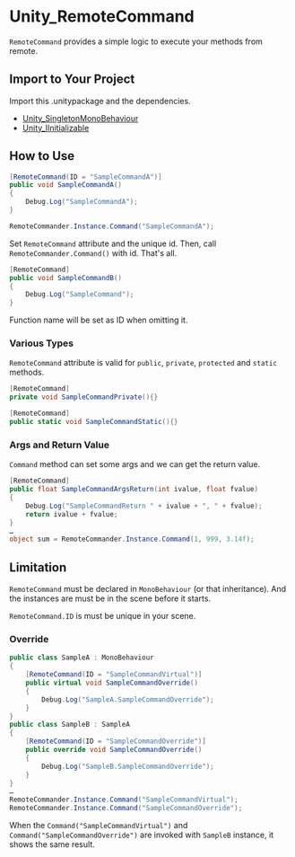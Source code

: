 # Unity_RemoteCommand

``RemoteCommand`` provides a simple logic to execute your methods from remote.

## Import to Your Project

Import this .unitypackage and the dependencies.

- [Unity_SingletonMonoBehaviour](https://github.com/XJINE/Unity_SingletonMonoBehaviour)
- [Unity_IInitializable](https://github.com/XJINE/Unity_IInitializable)

## How to Use

```csharp
[RemoteCommand(ID = "SampleCommandA")]
public void SampleCommandA()
{
    Debug.Log("SampleCommandA");
}
```

```csharp
RemoteCommander.Instance.Command("SampleCommandA");
```

Set ``RemoteCommand`` attribute and the unique id.
Then, call ``RemoteCommander.Command()`` with id. That's all.

```csharp
[RemoteCommand]
public void SampleCommandB()
{
    Debug.Log("SampleCommand");
}
```

Function name will be set as ID when omitting it.

### Various Types

``RemoteCommand`` attribute is valid for ``public``, ``private``, ``protected`` and ``static`` methods.

```csharp
[RemoteCommand]
private void SampleCommandPrivate(){}

[RemoteCommand]
public static void SampleCommandStatic(){}
```

### Args and Return Value

``Command`` method can set some args and we can get the return value.

```csharp
[RemoteCommand]
public float SampleCommandArgsReturn(int ivalue, float fvalue)
{
    Debug.Log("SampleCommandReturn " + ivalue + ", " + fvalue);
    return ivalue + fvalue;
}
…
object sum = RemoteCommander.Instance.Command(1, 999, 3.14f);
```

## Limitation

``RemoteCommand`` must be declared in ``MonoBehaviour`` (or that inheritance).
And the instances are must be in the scene before it starts.

``RemoteCommand.ID`` is must be unique in your scene.

### Override

```csharp
public class SampleA : MonoBehaviour
{
    [RemoteCommand(ID = "SampleCommandVirtual")]
    public virtual void SampleCommandOverride()
    {
        Debug.Log("SampleA.SampleCommandOverride");
    }
}
public class SampleB : SampleA
{
    [RemoteCommand(ID = "SampleCommandOverride")]
    public override void SampleCommandOverride()
    {
        Debug.Log("SampleB.SampleCommandOverride");
    }
}
…
RemoteCommander.Instance.Command("SampleCommandVirtual");
RemoteCommander.Instance.Command("SampleCommandOverride");
```

When the ``Command("SampleCommandVirtual")`` and ``Command("SampleCommandOverride")`` are invoked with ``SampleB`` instance, it shows the same result.